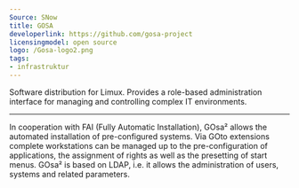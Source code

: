 ```yaml
---
Source: SNow
title: GOSA
developerlink: https://github.com/gosa-project
licensingmodel: open source
logo: /Gosa-logo2.png
tags:
- infrastruktur
---
```

Software distribution for Limux. Provides a role-based administration interface for managing and controlling complex IT environments.

---

In cooperation with FAI (Fully Automatic Installation), GOsa² allows the automated installation of pre-configured systems. Via GOto extensions complete workstations can be managed up to the pre-configuration of applications, the assignment of rights as well as the presetting of start menus. GOsa² is based on LDAP, i.e. it allows the administration of users, systems and related parameters.

